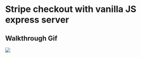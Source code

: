 # Stripe checkout with vanilla JS express server

## Walkthrough Gif
![](Stripe_Integration_gif.gif)